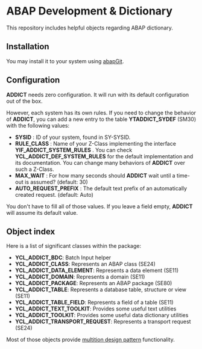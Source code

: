 # ABAP Development & Dictionary

This repository includes helpful objects regarding ABAP dictionary.

## Installation

You may install it to your system using [abapGit](https://github.com/abapGit/abapGit).

## Configuration

**ADDICT** needs zero configuration. It will run with its default configuration out of the box.

However, each system has its own rules. If you need to change the behavior of **ADDICT**, you can add a new entry to the table **YTADDICT_SYDEF** (SM30) with the following values:

- **SYSID** : ID of your system, found in SY-SYSID.
- **RULE_CLASS** : Name of your Z-Class implementing the interface **YIF_ADDICT_SYSTEM_RULES** . You can check **YCL_ADDICT_DEF_SYSTEM_RULES** for the default implementation and its documentation. You can change many behaviors of **ADDICT** over such a Z-Class.
- **MAX_WAIT** : For how many seconds should **ADDICT** wait until a time-out is assumed? (default: 30)
- **AUTO_REQUEST_PREFIX** : The default text prefix of an automatically created request. (default: Auto)

You don't have to fill all of those values. If you leave a field empty, **ADDICT** will assume its default value.

## Object index

Here is a list of significant classes within the package:

- **YCL_ADDICT_BDC**: Batch Input helper
- **YCL_ADDICT_CLASS**: Represents an ABAP class (SE24)
- **YCL_ADDICT_DATA_ELEMENT**: Represents a data element (SE11)
- **YCL_ADDICT_DOMAIN**: Represents a domain (SE11)
- **YCL_ADDICT_PACKAGE**: Represents an ABAP package (SE80)
- **YCL_ADDICT_TABLE**: Represents a database table, structure or view (SE11)
- **YCL_ADDICT_TABLE_FIELD**: Represents a field of a table (SE11)
- **YCL_ADDICT_TEXT_TOOLKIT**: Provides some useful text utilities
- **YCL_ADDICT_TOOLKIT**: Provides some useful data dictionary utilities
- **YCL_ADDICT_TRANSPORT_REQUEST**: Represents a transport request (SE24)

Most of those objects provide [multition design pattern](https://www.sap-press.com/design-patterns-in-abap-objects_4277/) functionality.

